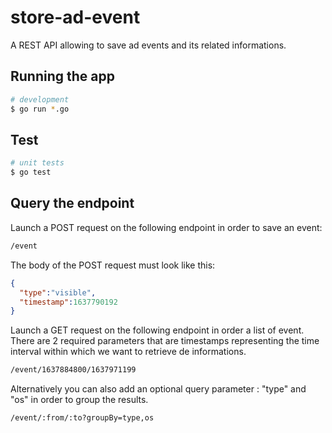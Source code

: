 # store-ad-event
A REST API allowing to save ad events and its related informations.

## Running the app
```bash
# development
$ go run *.go
```

## Test
```bash
# unit tests
$ go test
```

## Query the endpoint
Launch a POST request on the following endpoint in order to save an event:
```bash
/event
```
The body of the POST request must look like this:  
```json
{
  "type":"visible",
  "timestamp":1637790192
}
```
Launch a GET request on the following endpoint in order a list of event. There are 2 required parameters that are 
timestamps representing the time interval within which we want to retrieve de informations.
```bash
/event/1637884800/1637971199
```
Alternatively you can also add an optional query parameter : "type" and "os" in order to group the results.
```bash
/event/:from/:to?groupBy=type,os
```
